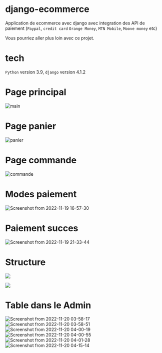 # django-ecommerce
Application de ecommerce avec django avec integration des API de paiement (`Paypal`, `credit card` `Orange Money`, `MTN Mobile`, `Moove money` etc) 

Vous pourriez aller plus loin avec ce projet.
# tech

`Python` version 3.9, `django` version 4.1.2




# Page principal

![main](https://user-images.githubusercontent.com/81464575/200109393-04e3de68-1b31-43c9-af49-9d6fa18ca76e.png)

# Page panier

![panier](https://user-images.githubusercontent.com/81464575/200109518-506ef3e1-c3fe-4d30-9598-322e27ad49c8.png)

# Page commande

![commande](https://user-images.githubusercontent.com/81464575/200109571-e59767f0-6c8f-4cc4-90e6-c84dabea32d3.png)

# Modes paiement

![Screenshot from 2022-11-19 16-57-30](https://user-images.githubusercontent.com/81464575/202870990-c3dd75cf-718c-44e9-8386-d744c4b5a839.png)

# Paiement succes
![Screenshot from 2022-11-19 21-33-44](https://user-images.githubusercontent.com/81464575/202871029-79a4f97b-0852-4bb1-8226-19e518ea8b4e.png)

# Structure 
![](https://user-images.githubusercontent.com/81464575/202889122-8af94bc4-1a79-42e2-9e7a-f9fec4a28654.png)

![](https://user-images.githubusercontent.com/81464575/202889068-90f62c2d-b3ac-4fe5-9d5c-2900a5cb7644.png)

# Table dans le Admin

![Screenshot from 2022-11-20 03-58-17](https://user-images.githubusercontent.com/81464575/202888995-d964fa84-00e9-46a0-92dc-aaf70e85c920.png)
![Screenshot from 2022-11-20 03-58-51](https://user-images.githubusercontent.com/81464575/202889006-947d79f1-95f8-496a-9a3c-2fc472de755d.png)
![Screenshot from 2022-11-20 04-00-19](https://user-images.githubusercontent.com/81464575/202889009-e6cf2c3f-f1aa-4b47-bb62-85569db19343.png)
![Screenshot from 2022-11-20 04-00-55](https://user-images.githubusercontent.com/81464575/202889013-a7e34c81-a4e6-4394-a454-308d658ab437.png)
![Screenshot from 2022-11-20 04-01-28](https://user-images.githubusercontent.com/81464575/202889021-ee003cc3-77b7-4335-a88a-ecaa339a25f0.png)
![Screenshot from 2022-11-20 04-15-14](https://user-images.githubusercontent.com/81464575/202889039-8ec6cf7d-e205-45d1-849f-f9abe0cfd290.png)
